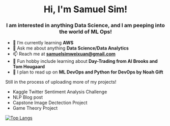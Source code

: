 <h1 align="center">Hi, I'm Samuel Sim!</h1>
<h3 align="center">I am interested in anything Data Science, and I am peeping into the world of ML Ops!</h3>

- 🌱 I’m currently learning **AWS**
- 💬 Ask me about anything **Data Science/Data Analytics**
- 📫 Reach me at **samuelsimweixuan@gmail.com**
- 🚀 Fun hobby include learning about **Day-Trading from Al Brooks and Tom Hougaard**
- 💯 I plan to read up on **ML DevOps and Python for DevOps by Noah Gift**

Still in the process of uploading more of my projects!
- Kaggle Twitter Sentiment Analysis Challenge
- NLP Blog post
- Capstone Image Dectection Project 
- Game Theory Project

[![Top Langs](https://github-readme-stats.vercel.app/api/top-langs/?username=Samthesimpsons&layout=compact)](https://github.com/Samthesimpsons/github-readme-stats)

